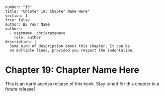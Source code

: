 ```metadata
number: "19"
title: "Chapter 19: Chapter Name Here"
section: 1
free: false
author: By Your Name
authors:
  - username: chrisrazeware
    role: author
description: |
  Some kind of description about this chapter. It can be
  on multiple lines, provided you respect the indentation.
```

# Chapter 19: Chapter Name Here

This is an early access release of this book. Stay tuned for this chapter in a future release!